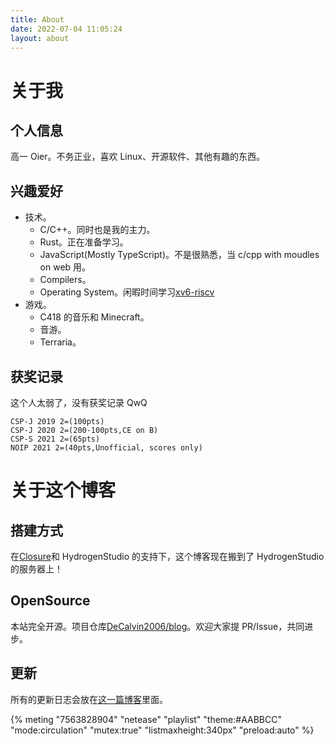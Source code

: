 ```yaml
---
title: About
date: 2022-07-04 11:05:24
layout: about
---
```


# 关于我

## 个人信息

高一 Oier。不务正业，喜欢 Linux、开源软件、其他有趣的东西。

## 兴趣爱好

- 技术。
  - C/C++。同时也是我的主力。
  - Rust。正在准备学习。
  - JavaScript(Mostly TypeScript)。不是很熟悉，当 c/cpp with moudles on web 用。
  - Compilers。
  - Operating System。闲暇时间学习[xv6-riscv](https://github.com/DeCalvin2006/xv6-riscv)
- 游戏。
  - C418 的音乐和 Minecraft。
  - 音游。
  - Terraria。

## 获奖记录

这个人太弱了，没有获奖记录 QwQ

```
CSP-J 2019 2=(100pts)
CSP-J 2020 2=(200-100pts,CE on B)
CSP-S 2021 2=(65pts)
NOIP 2021 2=(40pts,Unofficial, scores only)
```

# 关于这个博客

## 搭建方式

在[Closure](https://github.com/CRZYX)和 HydrogenStudio 的支持下，这个博客现在搬到了 HydrogenStudio 的服务器上！

## OpenSource

本站完全开源。项目仓库[DeCalvin2006/blog](https://github.com/DeCalvin2006/blog)。欢迎大家提 PR/Issue，共同进步。

## 更新

所有的更新日志会放在[这一篇博客]()里面。

{% meting "7563828904" "netease" "playlist" "theme:#AABBCC" "mode:circulation" "mutex:true" "listmaxheight:340px" "preload:auto" %}
